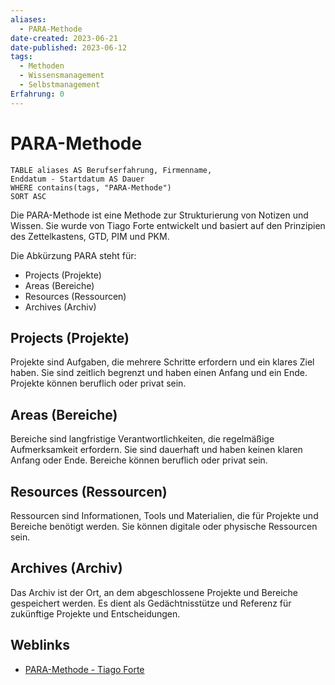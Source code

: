 ```yaml
---
aliases:
  - PARA-Methode
date-created: 2023-06-21
date-published: 2023-06-12
tags:
  - Methoden
  - Wissensmanagement
  - Selbstmanagement
Erfahrung: 0
---
```

# PARA-Methode

```dataview
TABLE aliases AS Berufserfahrung, Firmenname,
Enddatum - Startdatum AS Dauer
WHERE contains(tags, "PARA-Methode")
SORT ASC
```

Die PARA-Methode ist eine Methode zur Strukturierung von Notizen und Wissen. Sie wurde von Tiago Forte entwickelt und basiert auf den Prinzipien des Zettelkastens, GTD, PIM und PKM.

Die Abkürzung PARA steht für:

- Projects (Projekte)
- Areas (Bereiche)
- Resources (Ressourcen)
- Archives (Archiv)

## Projects (Projekte)

Projekte sind Aufgaben, die mehrere Schritte erfordern und ein klares Ziel haben. Sie sind zeitlich begrenzt und haben einen Anfang und ein Ende. Projekte können beruflich oder privat sein.

## Areas (Bereiche)

Bereiche sind langfristige Verantwortlichkeiten, die regelmäßige Aufmerksamkeit erfordern. Sie sind dauerhaft und haben keinen klaren Anfang oder Ende. Bereiche können beruflich oder privat sein.

## Resources (Ressourcen)

Ressourcen sind Informationen, Tools und Materialien, die für Projekte und Bereiche benötigt werden. Sie können digitale oder physische Ressourcen sein.

## Archives (Archiv)

Das Archiv ist der Ort, an dem abgeschlossene Projekte und Bereiche gespeichert werden. Es dient als Gedächtnisstütze und Referenz für zukünftige Projekte und Entscheidungen.

## Weblinks

- [PARA-Methode - Tiago Forte](https://fortelabs.co/blog/para/)
